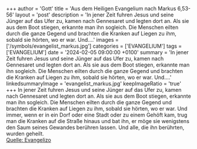 +++
author = 'Gott'
title = 'Aus dem Heiligen Evangelium nach Markus 6,53-56'
layout = 'post'
description = 'In jener Zeit fuhren Jesus und seine Jünger auf das Ufer zu, kamen nach Gennesaret und legten dort an. Als sie aus dem Boot stiegen, erkannte man ihn sogleich. Die Menschen eilten durch die ganze Gegend und brachten die Kranken auf Liegen zu ihm, sobald sie hörten, wo er war. Und....'
images = ['/symbols/evangelist_markus.jpg']
categories = ['EVANGELIUM']
tags = ['EVANGELIUM']
date = '2024-02-05 09:00:00 +0100'
summary = 'In jener Zeit fuhren Jesus und seine Jünger auf das Ufer zu, kamen nach Gennesaret und legten dort an. Als sie aus dem Boot stiegen, erkannte man ihn sogleich. Die Menschen eilten durch die ganze Gegend und brachten die Kranken auf Liegen zu ihm, sobald sie hörten, wo er war. Und....'
linkedsummaryImage = 'evangelist_markus.jpg'
keepImageRatio = 'true'
+++
In jener Zeit fuhren Jesus und seine Jünger auf das Ufer zu, kamen nach Gennesaret und legten dort an.
Als sie aus dem Boot stiegen, erkannte man ihn sogleich.
Die Menschen eilten durch die ganze Gegend und brachten die Kranken auf Liegen zu ihm, sobald sie hörten, wo er war.
Und immer, wenn er in ein Dorf oder eine Stadt oder zu einem Gehöft kam, trug man die Kranken auf die Straße hinaus und bat ihn, er möge sie wenigstens den Saum seines Gewandes berühren lassen.<!--more--> Und alle, die ihn berührten, wurden geheilt.<br> [Quelle: Evangelizo](https://evangeliumtagfuertag.org/DE/gospel)